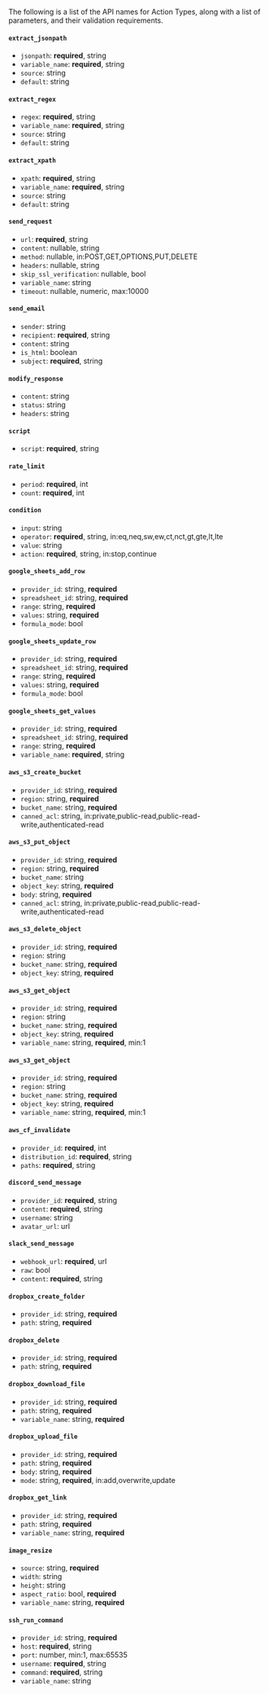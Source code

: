 The following is a list of the API names for Action Types, along with a list of parameters, and their validation requirements.


#### `extract_jsonpath`
- `jsonpath`: **required**, string
- `variable_name`: **required**, string
- `source`: string
- `default`: string

#### `extract_regex`
- `regex`: **required**, string
- `variable_name`: **required**, string
- `source`: string
- `default`: string

#### `extract_xpath`
- `xpath`: **required**, string
- `variable_name`: **required**, string
- `source`: string
- `default`: string

#### `send_request`
- `url`: **required**, string
- `content`: nullable, string
- `method`: nullable, in:POST,GET,OPTIONS,PUT,DELETE
- `headers`: nullable, string
- `skip_ssl_verification`: nullable, bool
- `variable_name`: string
- `timeout`: nullable, numeric, max:10000

#### `send_email`
- `sender`: string
- `recipient`: **required**, string
- `content`: string
- `is_html`: boolean
- `subject`: **required**, string

#### `modify_response`
- `content`: string
- `status`: string
- `headers`: string

#### `script`
- `script`: **required**, string

#### `rate_limit`
- `period`: **required**, int
- `count`: **required**, int

#### `condition`
- `input`: string
- `operator`: **required**, string, in:eq,neq,sw,ew,ct,nct,gt,gte,lt,lte
- `value`: string
- `action`: **required**, string, in:stop,continue

#### `google_sheets_add_row`
- `provider_id`: string, **required**
- `spreadsheet_id`: string, **required**
- `range`: string, **required**
- `values`: string, **required**
- `formula_mode`: bool

#### `google_sheets_update_row`
- `provider_id`: string, **required**
- `spreadsheet_id`: string, **required**
- `range`: string, **required**
- `values`: string, **required**
- `formula_mode`: bool

#### `google_sheets_get_values`
- `provider_id`: string, **required**
- `spreadsheet_id`: string, **required**
- `range`: string, **required**
- `variable_name`: **required**, string

#### `aws_s3_create_bucket`
- `provider_id`: string, **required**
- `region`: string, **required**
- `bucket_name`: string, **required**
- `canned_acl`: string, in:private,public-read,public-read-write,authenticated-read

#### `aws_s3_put_object`
- `provider_id`: string, **required**
- `region`: string, **required**
- `bucket_name`: string
- `object_key`: string, **required**
- `body`: string, **required**
- `canned_acl`: string, in:private,public-read,public-read-write,authenticated-read

#### `aws_s3_delete_object`
- `provider_id`: string, **required**
- `region`: string
- `bucket_name`: string, **required**
- `object_key`: string, **required**

#### `aws_s3_get_object`
- `provider_id`: string, **required**
- `region`: string
- `bucket_name`: string, **required**
- `object_key`: string, **required**
- `variable_name`: string, **required**, min:1

#### `aws_s3_get_object`
- `provider_id`: string, **required**
- `region`: string
- `bucket_name`: string, **required**
- `object_key`: string, **required**
- `variable_name`: string, **required**, min:1

#### `aws_cf_invalidate`
- `provider_id`: **required**, int
- `distribution_id`: **required**, string
- `paths`: **required**, string

#### `discord_send_message`
- `provider_id`: **required**, string
- `content`: **required**, string
- `username`: string
- `avatar_url`: url

#### `slack_send_message`
- `webhook_url`: **required**, url
- `raw`: bool
- `content`: **required**, string

#### `dropbox_create_folder`
- `provider_id`: string, **required**
- `path`: string, **required**

#### `dropbox_delete`
- `provider_id`: string, **required**
- `path`: string, **required**

#### `dropbox_download_file`
- `provider_id`: string, **required**
- `path`: string, **required**
- `variable_name`: string, **required**

#### `dropbox_upload_file`
- `provider_id`: string, **required**
- `path`: string, **required**
- `body`: string, **required**
- `mode`: string, **required**, in:add,overwrite,update

#### `dropbox_get_link`
- `provider_id`: string, **required**
- `path`: string, **required**
- `variable_name`: string, **required**

#### `image_resize`
- `source`: string, **required**
- `width`: string
- `height`: string
- `aspect_ratio`: bool, **required**
- `variable_name`: string, **required**

#### `ssh_run_command`
- `provider_id`: string, **required**
- `host`: **required**, string
- `port`: number, min:1, max:65535
- `username`: **required**, string
- `command`: **required**, string
- `variable_name`: string
